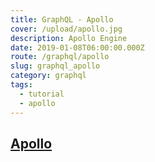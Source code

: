 ```yaml
---
title: GraphQL - Apollo
cover: /upload/apollo.jpg
description: Apollo Engine
date: 2019-01-08T06:00:00.000Z
route: /graphql/apollo
slug: graphql_apollo
category: graphql
tags:
  - tutorial
  - apollo
---
```


## [Apollo](https://www.apollographql.com/)

